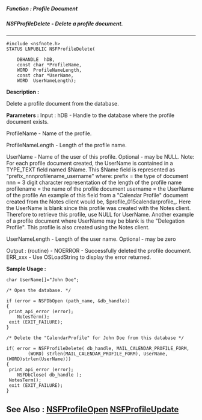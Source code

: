 ##### Function : Profile Document
##### NSFProfileDelete - Delete a profile document.
---
```
#include <nsfnote.h>
STATUS LNPUBLIC NSFProfileDelete(

	DBHANDLE  hDB,
	const char *ProfileName,
	WORD  ProfileNameLength,
	const char *UserName,
	WORD  UserNameLength);
```
**Description :**

Delete a profile document from the database. 

**Parameters :**
Input :
hDB  -  Handle to the database where the profile document exists.

ProfileName  -  Name of the profile.

ProfileNameLength  -  Length of the profile name.

UserName  -  Name of the user of this profile.  Optional - may be NULL.
Note:  For each profile document created, the UserName is contained in a TYPE_TEXT field named $Name.  This $Name field is represented as "prefix_nnnprofilename_username" where:
     prefix = the type of document
     nnn = 3 digit character representation of the length of the profile name
     profilename = the name of the profile document
     username = the UserName of the profile
An example of this field from a "Calendar Profile" document created from the Notes client would be, $profile_015calendarprofile_.  Here the UserName is blank since this profile was created with the Notes client.  Therefore to retrieve this profile, use NULL for UserName.  Another example of a profile document where UserName may be blank is the "Delegation Profile".  This profile is also created using the Notes client.

UserNameLength  -  Length of the user name.  Optional - may be zero

Output :
(routine)  -  NOERROR - Successfully deleted the profile document.
ERR_xxx - Use OSLoadString to display the error returned.



**Sample Usage :**
```
char UserName[]="John Doe";

/* Open the database. */
    
if (error = NSFDbOpen (path_name, &db_handle))
{
 print_api_error (error);
	NotesTerm();
 exit (EXIT_FAILURE);
}

/* Delete the "CalendarProfile" for John Doe from this database */

if( error = NSFProfileDelete( db_handle, MAIL_CALENDAR_PROFILE_FORM,
	    (WORD) strlen(MAIL_CALENDAR_PROFILE_FORM), UserName, 
(WORD)strlen(UserName)))
{
 print_api_error (error);
	NSFDbClose( db_handle );
 NotesTerm();
 exit (EXIT_FAILURE);
}

```
**See Also :**
[NSFProfileOpen](/domino-c-api-docs/reference/Func/NSFProfileOpen)
[NSFProfileUpdate](/domino-c-api-docs/reference/Func/NSFProfileUpdate)
---
